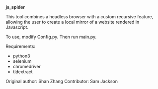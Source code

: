 **js_spider**

This tool combines a headless browser with a custom recursive feature, allowing the user to create a local mirror of a website rendered in Javascript.

To use, modify Config.py. Then run main.py.

Requirements:  
* python3  
* selenium  
* chromedriver  
* tldextract  

Original author: Shan Zhang
Contributor: Sam Jackson
